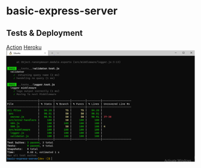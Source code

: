 # basic-express-server

## Tests & Deployment

[Action](https://github.com/En-ZUH/basic-express-server/actions)
[Heroku](https://basic-express-server-enas.herokuapp.com/)
![img](test.PNG)
